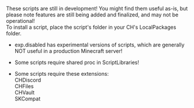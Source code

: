 These scripts are still in development! You might find them useful as-is, but please note features are still being added and finalized, and may not be operational!   
To install a script, place the script's folder in your CH's LocalPackages folder.  

- exp.disabled has experimental versions of scripts, which are generally NOT useful in a production Minecraft server!  

- Some scripts require shared proc in ScriptLibraries!  

- Some scripts require these extensions:  
CHDiscord  
CHFiles  
CHVault  
SKCompat